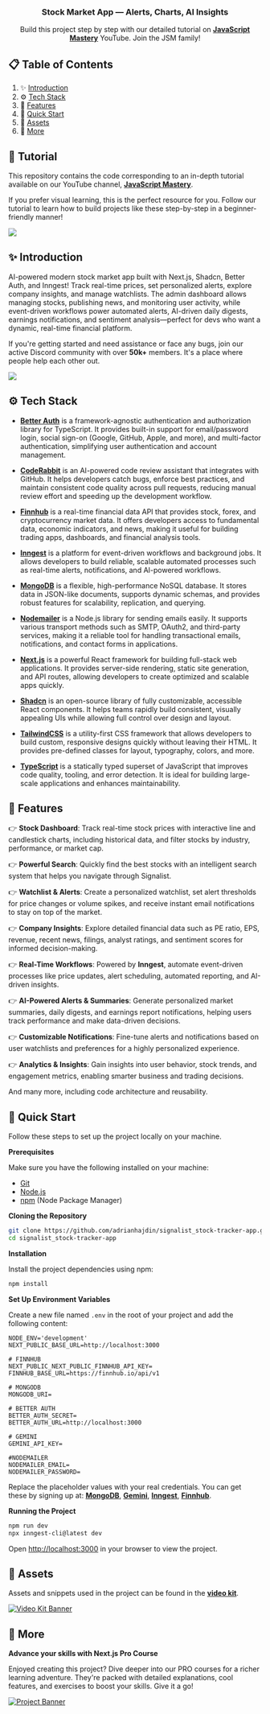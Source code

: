 <!-- <div align="center">
  <br />
    <a href="https://youtu.be/gu4pafNCXng" target="_blank">
      <img src="public/readme/hero.webp" alt="Project Banner">
    </a>
  <br />

  <div>
    <img src="https://img.shields.io/badge/-Next.js-black?style=for-the-badge&logoColor=white&logo=next.js&color=black"/>
    <img src="https://img.shields.io/badge/-Better Auth-black?style=for-the-badge&logoColor=white&logo=betterauth&color=black"/>
<img src="https://img.shields.io/badge/-Shadcn-black?style=for-the-badge&logoColor=white&logo=shadcnui&color=black"/>
<img src="https://img.shields.io/badge/-Inngest-black?style=for-the-badge&logoColor=white&logo=inngest&color=black"/><br/>

<img src="https://img.shields.io/badge/-MongoDB-black?style=for-the-badge&logoColor=white&logo=mongodb&color=00A35C"/>
<img src="https://img.shields.io/badge/-CodeRabbit-black?style=for-the-badge&logoColor=white&logo=coderabbit&color=9146FF"/>
<img src="https://img.shields.io/badge/-TailwindCSS-black?style=for-the-badge&logoColor=white&logo=tailwindcss&color=38B2AC"/>
<img src="https://img.shields.io/badge/-TypeScript-black?style=for-the-badge&logoColor=white&logo=typescript&color=3178C6"/>

  </div> -->

  <h3 align="center">Stock Market App — Alerts, Charts, AI Insights</h3>

   <div align="center">
     Build this project step by step with our detailed tutorial on <a href="https://youtu.be/gu4pafNCXng" target="_blank"><b>JavaScript Mastery</b></a> YouTube. Join the JSM family!
    </div>
</div>

## 📋 <a name="table">Table of Contents</a>

1. ✨ [Introduction](#introduction)
2. ⚙️ [Tech Stack](#tech-stack)
3. 🔋 [Features](#features)
4. 🤸 [Quick Start](#quick-start)
5. 🔗 [Assets](#links)
6. 🚀 [More](#more)

## 🚨 Tutorial

This repository contains the code corresponding to an in-depth tutorial available on our YouTube channel, <a href="https://www.youtube.com/@javascriptmastery/videos" target="_blank"><b>JavaScript Mastery</b></a>.

If you prefer visual learning, this is the perfect resource for you. Follow our tutorial to learn how to build projects like these step-by-step in a beginner-friendly manner!

<a href="https://youtu.be/gu4pafNCXng" target="_blank"><img src="https://github.com/sujatagunale/EasyRead/assets/151519281/1736fca5-a031-4854-8c09-bc110e3bc16d" /></a>

## <a name="introduction">✨ Introduction</a>

AI-powered modern stock market app built with Next.js, Shadcn, Better Auth, and Inngest! Track real-time prices, set personalized alerts, explore company insights, and manage watchlists. The admin dashboard allows managing stocks, publishing news, and monitoring user activity, while event-driven workflows power automated alerts, AI-driven daily digests, earnings notifications, and sentiment analysis—perfect for devs who want a dynamic, real-time financial platform.

If you're getting started and need assistance or face any bugs, join our active Discord community with over **50k+** members. It's a place where people help each other out.

<a href="https://discord.com/invite/n6EdbFJ" target="_blank"><img src="https://github.com/sujatagunale/EasyRead/assets/151519281/618f4872-1e10-42da-8213-1d69e486d02e" /></a>

## <a name="tech-stack">⚙️ Tech Stack</a>

- **[Better Auth](https://www.better-auth.com/)** is a framework-agnostic authentication and authorization library for TypeScript. It provides built-in support for email/password login, social sign-on (Google, GitHub, Apple, and more), and multi-factor authentication, simplifying user authentication and account management.

- **[CodeRabbit](https://jsm.dev/stocks-coderabbit)** is an AI-powered code review assistant that integrates with GitHub. It helps developers catch bugs, enforce best practices, and maintain consistent code quality across pull requests, reducing manual review effort and speeding up the development workflow.


- **[Finnhub](https://finnhub.io/)** is a real-time financial data API that provides stock, forex, and cryptocurrency market data. It offers developers access to fundamental data, economic indicators, and news, making it useful for building trading apps, dashboards, and financial analysis tools.

- **[Inngest](https://jsm.dev/stocks-inngest)** is a platform for event-driven workflows and background jobs. It allows developers to build reliable, scalable automated processes such as real-time alerts, notifications, and AI-powered workflows.

- **[MongoDB](https://www.mongodb.com/)** is a flexible, high-performance NoSQL database. It stores data in JSON-like documents, supports dynamic schemas, and provides robust features for scalability, replication, and querying.

- **[Nodemailer](https://nodemailer.com/)** is a Node.js library for sending emails easily. It supports various transport methods such as SMTP, OAuth2, and third-party services, making it a reliable tool for handling transactional emails, notifications, and contact forms in applications.

- **[Next.js](https://nextjs.org/docs)** is a powerful React framework for building full-stack web applications. It provides server-side rendering, static site generation, and API routes, allowing developers to create optimized and scalable apps quickly.

- **[Shadcn](https://ui.shadcn.com/docs)** is an open-source library of fully customizable, accessible React components. It helps teams rapidly build consistent, visually appealing UIs while allowing full control over design and layout.

- **[TailwindCSS](https://tailwindcss.com/)** is a utility-first CSS framework that allows developers to build custom, responsive designs quickly without leaving their HTML. It provides pre-defined classes for layout, typography, colors, and more.

- **[TypeScript](https://www.typescriptlang.org/)** is a statically typed superset of JavaScript that improves code quality, tooling, and error detection. It is ideal for building large-scale applications and enhances maintainability.

## <a name="features">🔋 Features</a>

👉 **Stock Dashboard**: Track real-time stock prices with interactive line and candlestick charts, including historical data, and filter stocks by industry, performance, or market cap.

👉 **Powerful Search**: Quickly find the best stocks with an intelligent search system that helps you navigate through Signalist.

👉 **Watchlist & Alerts**: Create a personalized watchlist, set alert thresholds for price changes or volume spikes, and receive instant email notifications to stay on top of the market.

👉 **Company Insights**: Explore detailed financial data such as PE ratio, EPS, revenue, recent news, filings, analyst ratings, and sentiment scores for informed decision-making.

👉 **Real-Time Workflows**: Powered by **Inngest**, automate event-driven processes like price updates, alert scheduling, automated reporting, and AI-driven insights.

👉 **AI-Powered Alerts & Summaries**: Generate personalized market summaries, daily digests, and earnings report notifications, helping users track performance and make data-driven decisions.

👉 **Customizable Notifications**: Fine-tune alerts and notifications based on user watchlists and preferences for a highly personalized experience.

👉 **Analytics & Insights**: Gain insights into user behavior, stock trends, and engagement metrics, enabling smarter business and trading decisions.

And many more, including code architecture and reusability.

## <a name="quick-start">🤸 Quick Start</a>

Follow these steps to set up the project locally on your machine.

**Prerequisites**

Make sure you have the following installed on your machine:

- [Git](https://git-scm.com/)
- [Node.js](https://nodejs.org/en)
- [npm](https://www.npmjs.com/) (Node Package Manager)

**Cloning the Repository**

```bash
git clone https://github.com/adrianhajdin/signalist_stock-tracker-app.git
cd signalist_stock-tracker-app
```

**Installation**

Install the project dependencies using npm:

```bash
npm install
```

**Set Up Environment Variables**

Create a new file named `.env` in the root of your project and add the following content:

```env
NODE_ENV='development'
NEXT_PUBLIC_BASE_URL=http://localhost:3000

# FINNHUB
NEXT_PUBLIC_NEXT_PUBLIC_FINNHUB_API_KEY=
FINNHUB_BASE_URL=https://finnhub.io/api/v1

# MONGODB
MONGODB_URI=

# BETTER AUTH
BETTER_AUTH_SECRET=
BETTER_AUTH_URL=http://localhost:3000

# GEMINI
GEMINI_API_KEY=

#NODEMAILER
NODEMAILER_EMAIL=
NODEMAILER_PASSWORD=
```

Replace the placeholder values with your real credentials. You can get these by signing up at: [**MongoDB**](https://www.mongodb.com/products/platform/atlas-database), [**Gemini**](https://aistudio.google.com/prompts/new_chat?utm_source=chatgpt.com), [**Inngest**](https://jsm.dev/stocks-inggest), [**Finnhub**](https://finnhub.io).

**Running the Project**

```bash
npm run dev
npx inngest-cli@latest dev
```

Open [http://localhost:3000](http://localhost:3000) in your browser to view the project.

## <a name="links">🔗 Assets</a>

Assets and snippets used in the project can be found in the **[video kit](https://jsm.dev/stocks-kit)**.

<a href="https://jsm.dev/stocks-kit" target="_blank">
  <img src="public/readme/videokit.webp" alt="Video Kit Banner">
</a>

## <a name="more">🚀 More</a>

**Advance your skills with Next.js Pro Course**

Enjoyed creating this project? Dive deeper into our PRO courses for a richer learning adventure. They're packed with
detailed explanations, cool features, and exercises to boost your skills. Give it a go!

<a href="https://jsm.dev/stocks-jsmpro" target="_blank">
  <img src="public/readme/jsmpro.webp" alt="Project Banner">
</a>
